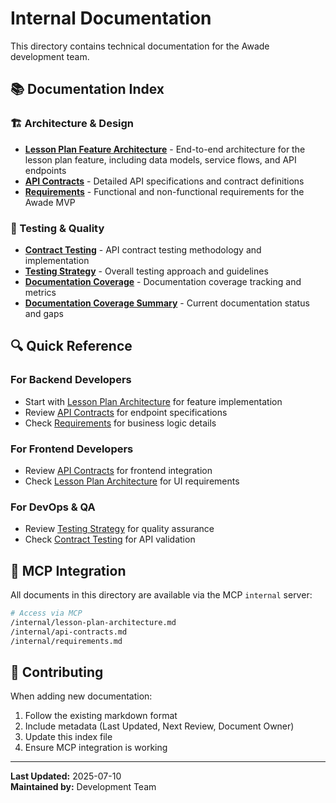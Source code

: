 # Internal Documentation

This directory contains technical documentation for the Awade development team.

## 📚 Documentation Index

### 🏗️ Architecture & Design
- **[Lesson Plan Feature Architecture](./lesson-plan-architecture.md)** - End-to-end architecture for the lesson plan feature, including data models, service flows, and API endpoints
- **[API Contracts](./api-contracts.md)** - Detailed API specifications and contract definitions
- **[Requirements](./requirements.md)** - Functional and non-functional requirements for the Awade MVP

### 🧪 Testing & Quality
- **[Contract Testing](./contract-testing.md)** - API contract testing methodology and implementation
- **[Testing Strategy](./testing.md)** - Overall testing approach and guidelines
- **[Documentation Coverage](./doc-coverage.md)** - Documentation coverage tracking and metrics
- **[Documentation Coverage Summary](./documentation-coverage-summary.md)** - Current documentation status and gaps

## 🔍 Quick Reference

### For Backend Developers
- Start with [Lesson Plan Architecture](./lesson-plan-architecture.md) for feature implementation
- Review [API Contracts](./api-contracts.md) for endpoint specifications
- Check [Requirements](./requirements.md) for business logic details

### For Frontend Developers
- Review [API Contracts](./api-contracts.md) for frontend integration
- Check [Lesson Plan Architecture](./lesson-plan-architecture.md) for UI requirements

### For DevOps & QA
- Review [Testing Strategy](./testing.md) for quality assurance
- Check [Contract Testing](./contract-testing.md) for API validation

## 🚀 MCP Integration

All documents in this directory are available via the MCP `internal` server:

```bash
# Access via MCP
/internal/lesson-plan-architecture.md
/internal/api-contracts.md
/internal/requirements.md
```

## 📝 Contributing

When adding new documentation:
1. Follow the existing markdown format
2. Include metadata (Last Updated, Next Review, Document Owner)
3. Update this index file
4. Ensure MCP integration is working

---

**Last Updated:** 2025-07-10  
**Maintained by:** Development Team 